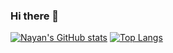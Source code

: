 ### Hi there 👋

[![Nayan's GitHub stats](https://github-readme-stats.vercel.app/api?username=freaky4wrld&show_icons=true&theme=transparent)](https://github.com/anuraghazra/github-readme-stats)
[![Top Langs](https://github-readme-stats.vercel.app/api/top-langs/?username=freaky4wrld&layout=donut&theme=transparent)](https://github.com/anuraghazra/github-readme-stats)
